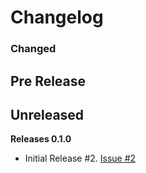 # Changelog

### Changed

## Pre Release


## Unreleased
**Releases 0.1.0**
- Initial Release #2. [Issue #2](https://github.com/ONSdigital/dp-maps-js/issues/2)